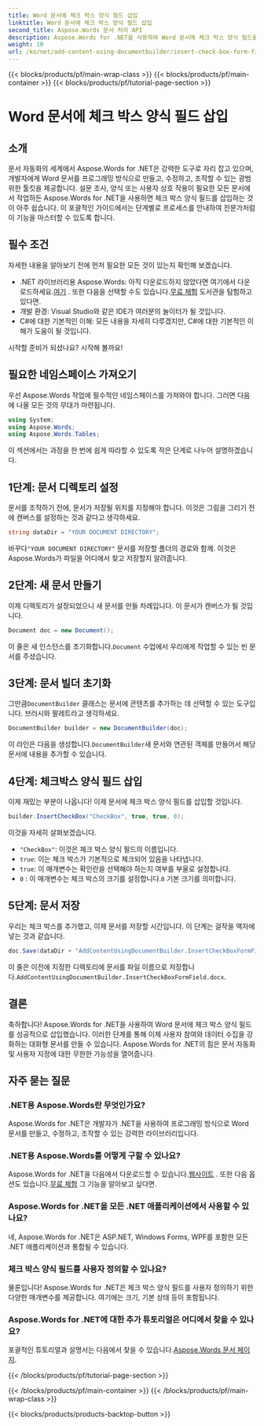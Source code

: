 ```yaml
---
title: Word 문서에 체크 박스 양식 필드 삽입
linktitle: Word 문서에 체크 박스 양식 필드 삽입
second_title: Aspose.Words 문서 처리 API
description: Aspose.Words for .NET을 사용하여 Word 문서에 체크 박스 양식 필드를 삽입하는 방법을 이 자세한 단계별 가이드를 통해 알아보세요. 개발자에게 완벽합니다.
weight: 10
url: /ko/net/add-content-using-documentbuilder/insert-check-box-form-field/
---
```


{{< blocks/products/pf/main-wrap-class >}}
{{< blocks/products/pf/main-container >}}
{{< blocks/products/pf/tutorial-page-section >}}

# Word 문서에 체크 박스 양식 필드 삽입

## 소개
문서 자동화의 세계에서 Aspose.Words for .NET은 강력한 도구로 자리 잡고 있으며, 개발자에게 Word 문서를 프로그래밍 방식으로 만들고, 수정하고, 조작할 수 있는 광범위한 툴킷을 제공합니다. 설문 조사, 양식 또는 사용자 상호 작용이 필요한 모든 문서에서 작업하든 Aspose.Words for .NET을 사용하면 체크 박스 양식 필드를 삽입하는 것이 아주 쉽습니다. 이 포괄적인 가이드에서는 단계별로 프로세스를 안내하여 전문가처럼 이 기능을 마스터할 수 있도록 합니다.

## 필수 조건

자세한 내용을 알아보기 전에 먼저 필요한 모든 것이 있는지 확인해 보겠습니다.

-  .NET 라이브러리용 Aspose.Words: 아직 다운로드하지 않았다면 여기에서 다운로드하세요.[여기](https://releases.aspose.com/words/net/) . 또한 다음을 선택할 수도 있습니다.[무료 체험](https://releases.aspose.com/) 도서관을 탐험하고 있다면.
- 개발 환경: Visual Studio와 같은 IDE가 여러분의 놀이터가 될 것입니다.
- C#에 대한 기본적인 이해: 모든 내용을 자세히 다루겠지만, C#에 대한 기본적인 이해가 도움이 될 것입니다.

시작할 준비가 되셨나요? 시작해 볼까요!

## 필요한 네임스페이스 가져오기

우선 Aspose.Words 작업에 필수적인 네임스페이스를 가져와야 합니다. 그러면 다음에 나올 모든 것의 무대가 마련됩니다.

```csharp
using System;
using Aspose.Words;
using Aspose.Words.Tables;
```

이 섹션에서는 과정을 한 번에 쉽게 따라할 수 있도록 작은 단계로 나누어 설명하겠습니다. 

## 1단계: 문서 디렉토리 설정

문서를 조작하기 전에, 문서가 저장될 위치를 지정해야 합니다. 이것은 그림을 그리기 전에 캔버스를 설정하는 것과 같다고 생각하세요.

```csharp
string dataDir = "YOUR DOCUMENT DIRECTORY";
```

 바꾸다`"YOUR DOCUMENT DIRECTORY"` 문서를 저장할 폴더의 경로와 함께. 이것은 Aspose.Words가 파일을 어디에서 찾고 저장할지 알려줍니다.

## 2단계: 새 문서 만들기

이제 디렉토리가 설정되었으니 새 문서를 만들 차례입니다. 이 문서가 캔버스가 될 것입니다.

```csharp
Document doc = new Document();
```

 이 줄은 새 인스턴스를 초기화합니다.`Document` 수업에서 우리에게 작업할 수 있는 빈 문서를 주셨습니다.

## 3단계: 문서 빌더 초기화

 그만큼`DocumentBuilder` 클래스는 문서에 콘텐츠를 추가하는 데 선택할 수 있는 도구입니다. 브러시와 팔레트라고 생각하세요.

```csharp
DocumentBuilder builder = new DocumentBuilder(doc);
```

 이 라인은 다음을 생성합니다.`DocumentBuilder`새 문서와 연관된 객체를 만들어서 해당 문서에 내용을 추가할 수 있습니다.

## 4단계: 체크박스 양식 필드 삽입

이제 재밌는 부분이 나옵니다! 이제 문서에 체크 박스 양식 필드를 삽입할 것입니다.

```csharp
builder.InsertCheckBox("CheckBox", true, true, 0);
```

이것을 자세히 살펴보겠습니다.
- `"CheckBox"`: 이것은 체크 박스 양식 필드의 이름입니다.
- `true`: 이는 체크 박스가 기본적으로 체크되어 있음을 나타냅니다.
- `true`: 이 매개변수는 확인란을 선택해야 하는지 여부를 부울로 설정합니다.
- `0` : 이 매개변수는 체크 박스의 크기를 설정합니다.`0` 기본 크기를 의미합니다.

## 5단계: 문서 저장

우리는 체크 박스를 추가했고, 이제 문서를 저장할 시간입니다. 이 단계는 걸작을 액자에 넣는 것과 같습니다.

```csharp
doc.Save(dataDir + "AddContentUsingDocumentBuilder.InsertCheckBoxFormField.docx");
```

 이 줄은 이전에 지정한 디렉토리에 문서를 파일 이름으로 저장합니다.`AddContentUsingDocumentBuilder.InsertCheckBoxFormField.docx`.

## 결론

축하합니다! Aspose.Words for .NET을 사용하여 Word 문서에 체크 박스 양식 필드를 성공적으로 삽입했습니다. 이러한 단계를 통해 이제 사용자 참여와 데이터 수집을 강화하는 대화형 문서를 만들 수 있습니다. Aspose.Words for .NET의 힘은 문서 자동화 및 사용자 지정에 대한 무한한 가능성을 열어줍니다.

## 자주 묻는 질문

### .NET용 Aspose.Words란 무엇인가요?

Aspose.Words for .NET은 개발자가 .NET을 사용하여 프로그래밍 방식으로 Word 문서를 만들고, 수정하고, 조작할 수 있는 강력한 라이브러리입니다.

### .NET용 Aspose.Words를 어떻게 구할 수 있나요?

 Aspose.Words for .NET을 다음에서 다운로드할 수 있습니다.[웹사이트](https://releases.aspose.com/words/net/) . 또한 다음 옵션도 있습니다.[무료 체험](https://releases.aspose.com/) 그 기능을 알아보고 싶다면.

### Aspose.Words for .NET을 모든 .NET 애플리케이션에서 사용할 수 있나요?

네, Aspose.Words for .NET은 ASP.NET, Windows Forms, WPF를 포함한 모든 .NET 애플리케이션과 통합될 수 있습니다.

### 체크 박스 양식 필드를 사용자 정의할 수 있나요?

물론입니다! Aspose.Words for .NET은 체크 박스 양식 필드를 사용자 정의하기 위한 다양한 매개변수를 제공합니다. 여기에는 크기, 기본 상태 등이 포함됩니다.

### Aspose.Words for .NET에 대한 추가 튜토리얼은 어디에서 찾을 수 있나요?

 포괄적인 튜토리얼과 설명서는 다음에서 찾을 수 있습니다.[Aspose.Words 문서 페이지](https://reference.aspose.com/words/net/).

{{< /blocks/products/pf/tutorial-page-section >}}

{{< /blocks/products/pf/main-container >}}
{{< /blocks/products/pf/main-wrap-class >}}

{{< blocks/products/products-backtop-button >}}
